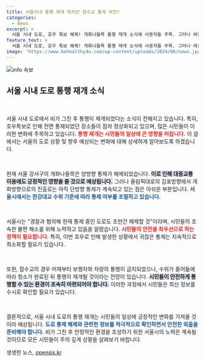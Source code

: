 ```yaml
---
title: 서울시내 통행 재개 하지만 잠수교 통제 여전!
categories:
  - News
excerpt: >
  서울 시내 도로, 호우 특보 해제! 개화나들목 통행 재개 소식에 사용자들 주목. 그러나 여전히 통제 중인 구간이 있어 주의 필요. 잠수교도 곧 차량 통행 가능!  클릭하세요!
feature_text: >
  서울 시내 도로, 호우 특보 해제! 개화나들목 통행 재개 소식에 사용자들 주목. 그러나 여전히 통제 중인 구간이 있어 주의 필요. 잠수교도 곧 차량 통행 가능!  클릭하세요!
image: 'https://www.behealthy4u.com/wp-content/uploads/2024/06/news.jpg'
---
```


<p><img src="https://www.behealthy4u.com/wp-content/uploads/2024/06/news.jpg" alt="info 속보" /></p>

<h2 data-ke-size="size26">서울 시내 도로 통행 재개 소식</h2>

<p data-ke-size="size16">&nbsp;</p>

<p>서울 시내 도로에서 비가 그친 후 통행이 재개되었다는 소식이 전해지고 있습니다. 특히, 호우특보로 인해 전면 통제되었던 장소들이 점차 정상화되고 있으며, 많은 시민들이 이러한 변화에 주목하고 있습니다. <b><span style="color: #ee2323;">통행 재개는 시민들의 일상에 큰 영향을 미칩니다.</span></b> 이 글에서는 서울의 도로 상황 및 향후 예상되는 변화에 대해 상세하게 알아보도록 하겠습니다.</p>

<p data-ke-size="size16">&nbsp;</p>

<p>현재 서울 강서구의 개화나들목은 양방향 통제가 해제되었습니다. <b><span style="background-color: #21538527;">이로 인해 대중교통 이용에도 긍정적인 영향을 줄 것으로 예상됩니다.</span></b> 그러나 올림픽대로의 김포방향에서 개화방향으로의 진출로는 아직 단방향 통제가 계속되고 있는 점은 아쉬운 부분입니다. <b><span style="color: #1a5490;">서울시에서는 한강대교 수위 기준에 따라 통제 여부를 조절하고 있습니다.</span></b></p>

<p data-ke-size="size16">&nbsp;</p>

<p>서울시는 "경찰과 협의해 현재 통제 중인 도로도 조만간 해제할 것"이라며, 시민들의 조속한 불편 해소를 위해 노력하고 있음을 알렸습니다. <b><span style="color: #ee2323;">시민들의 안전을 최우선으로 하는 정책이 필요합니다.</span></b> 특히, 이번 호우로 인해 발생한 상황에서 귀찮은 통제는 지속적으로 최소화할 필요가 있습니다.</p>

<p data-ke-size="size16">&nbsp;</p>

<p>또한, 잠수교의 경우 어제부터 보행자와 차량의 통행이 금지되었으나, 수위가 줄어듦에 따라 청소가 완료된 뒤 통행이 재개될 것이라는 전망이 있습니다. <b><span style="background-color: #21538527;">시민들이 안전하게 통행할 수 있는 환경이 조속히 마련되어야 합니다.</span></b> 이러한 과정에서 시민들은 최신 정보를 수시로 확인할 필요가 있습니다.</p>

<p data-ke-size="size16">&nbsp;</p>

<p>결론적으로, 서울 시내 도로의 통행 재개는 시민들의 일상에 긍정적인 변화를 가져올 것이라 예상됩니다. <b><span style="color: #1a5490;">도로 통제 해제와 관련한 정보를 적극적으로 확인하면서 안전한 외출을 준비해야 합니다.</span></b> 비가 그친 후 안정적인 환경을 조성하기 위한 서울시의 노력은 계속될 것이므로 모든 시민들이 주의 깊게 상황을 살펴보기 바랍니다.</p>
생생한 뉴스, <a href="https://opensis.kr" rel="dofollow">opensis.kr</a>


